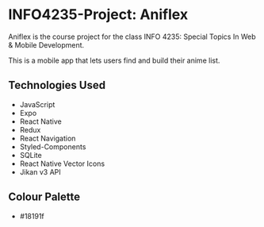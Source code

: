 # INFO4235-Project: Aniflex

Aniflex is the course project for the class INFO 4235: Special Topics In Web & Mobile Development.

This is a mobile app that lets users find and build their anime list.

## Technologies Used

- JavaScript
- Expo
- React Native
- Redux
- React Navigation
- Styled-Components
- SQLite
- React Native Vector Icons
- Jikan v3 API

## Colour Palette

- #18191f
